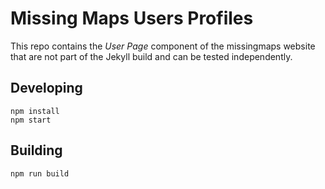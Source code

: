# Missing Maps Users Profiles

This repo contains the *User Page* component of the missingmaps website that are not part of the Jekyll build and can be tested independently. 

## Developing
```
npm install
npm start
```

## Building
```
npm run build
```
